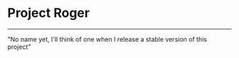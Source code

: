 # Project Roger
---
"No name yet, I'll think of one when I release a stable version of this project"